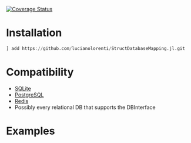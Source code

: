 [![Coverage Status](https://coveralls.io/repos/github/lucianolorenti/StructDatabaseMapper/badge.svg?branch=master)](https://coveralls.io/github/lucianolorenti/StructDatabaseMapper?branch=master)
# Installation
```julia
] add https://github.com/lucianolorenti/StructDatabaseMapping.jl.git
```

# Compatibility
* [SQLite](https://github.com/JuliaDatabases/SQLite.jl)
* [PostgreSQL](https://github.com/invenia/LibPQ.jl)
* [Redis](https://github.com/JuliaDatabases/Redis.jl)
* Possibly every relational DB that supports the DBInterface

# Examples
